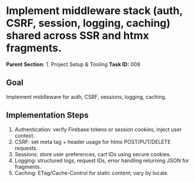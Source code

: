 # Implement middleware stack (auth, CSRF, session, logging, caching) shared across SSR and htmx fragments.

**Parent Section:** 1. Project Setup & Tooling
**Task ID:** 008

## Goal
Implement middleware for auth, CSRF, sessions, logging, caching.

## Implementation Steps
1. Authentication: verify Firebase tokens or session cookies, inject user context.
2. CSRF: set meta tag + header usage for htmx POST/PUT/DELETE requests.
3. Sessions: store user preferences, cart IDs using secure cookies.
4. Logging: structured logs, request IDs, error handling returning JSON for fragments.
5. Caching: ETag/Cache-Control for static content; vary by locale.
